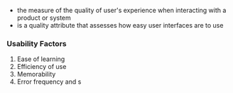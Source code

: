 - the measure of the quality of user's experience when interacting with a product or system
- is a quality attribute that assesses how easy user interfaces are to use

### Usability Factors
1. Ease of learning
2. Efficiency of use
3. Memorability
4. Error frequency and s